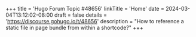 +++
title = 'Hugo Forum Topic #48656'
linkTitle = 'Home'
date = 2024-03-04T13:12:02-08:00
draft = false
details = 'https://discourse.gohugo.io/t/48656'
description = "How to reference a static file in page bundle from within a shortcode?"
+++
